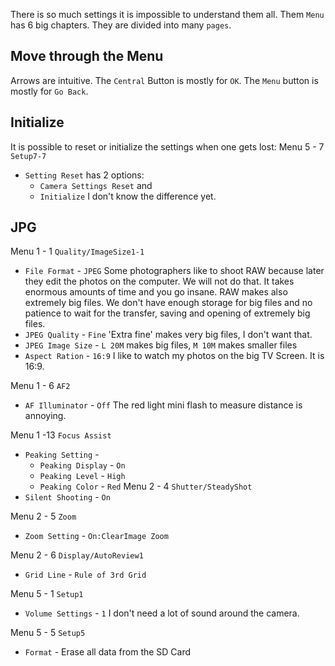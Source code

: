 There is so much settings it is impossible to understand them all.
Them `Menu` has 6 big chapters. They are divided into many `pages`.

## Move through the Menu

Arrows are intuitive. 
The `Central` Button is mostly for `OK`. 
The `Menu` button is mostly for `Go Back`.

## Initialize
It is possible to reset or initialize the settings when one gets lost:
Menu 5 - 7 `Setup7-7`
- `Setting Reset` has 2 options: 
	- `Camera Settings Reset` and 
	- `Initialize` 
I don't know the difference yet.

## JPG

Menu 1 - 1 `Quality/ImageSize1-1`
- `File Format` - `JPEG` 
	Some photographers like to shoot RAW because later they edit the photos on the computer. We will not do that. It takes enormous amounts of time and you go insane. RAW makes also extremely big files. We don't have enough storage for big files and no patience to wait for the transfer, saving and opening of extremely big files.
- `JPEG Quality` - `Fine`
	'Extra fine' makes very big files, I don't want that.
- `JPEG Image Size` - `L 20M` makes big files, `M 10M` makes smaller files
- `Aspect Ration` - `16:9`
	I like to watch my photos on the big TV Screen. It is 16:9.

Menu 1 - 6 `AF2`
- `AF Illuminator` - `Off`
	The red light mini flash to measure distance is annoying.

Menu 1 -13 `Focus Assist`
- `Peaking Setting` - 
	- `Peaking Display` - `On`
	- `Peaking Level` - `High`
	- `Peaking Color` - `Red`
Menu 2 - 4 `Shutter/SteadyShot`
- `Silent Shooting` - `On`

Menu 2 - 5 `Zoom`
- `Zoom Setting` - `On:ClearImage Zoom`

Menu 2 - 6 `Display/AutoReview1`
- `Grid Line` - `Rule of 3rd Grid`

Menu 5 - 1 `Setup1`
- `Volume Settings` - `1`
	I don't need a lot of sound around the camera.

Menu 5 - 5 `Setup5`
- `Format` - Erase all data from the SD Card
